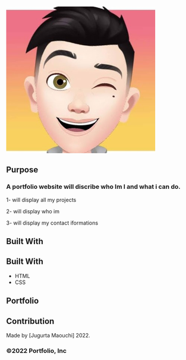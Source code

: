 ![](asset/images/djigo.jpg)
## Purpose
### A portfolio website will discribe who Im I and what i can do.

1- will display all my projects

2- will display who im

3- will display my contact iformations 

## Built With


## Built With
* HTML
* CSS

## Portfolio


## Contribution
Made by [Jugurta Maouchi]  2022.

### ©️2022 Portfolio, Inc 
